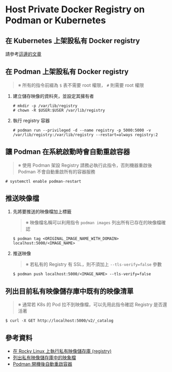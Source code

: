# Host Private Docker Registry on Podman or Kubernetes

## 在 Kubernetes 上架設私有 Docker registry

請參考[這邊的文章](https://github.com/samuikaze/registry-in-kubernetes)

## 在 Podman 上架設私有 Docker registry

> ※ 所有的指令前綴為 `$` 表不需要 root 權限， `#` 則需要 root 權限

1. 建立儲存映像的資料夾，並設定其擁有者

    ```console
    # mkdir -p /var/lib/registry
    # chown -R $USER:$USER /var/lib/registry
    ```

2. 執行 registry 容器

    ```console
    # podman run --privileged -d --name registry -p 5000:5000 -v /var/lib/registry:/var/lib/registry --restart=always registry:2
    ```

## 讓 Podman 在系統啟動時會自動重啟容器

> ※ 使用 Podman 架設 Registry 請務必執行此指令，否則機器重啟後 Podman 不會自動重啟所有的容器服務

```console
# systemctl enable podman-restart
```

## 推送映像檔

1. 先將要推送的映像檔加上標籤

    > ※ 映像檔名稱可以利用指令 `podman images` 列出所有已存在的映像檔確認

    ```console
    $ podman tag <ORIGINAL_IMAGE_NAME_WITH_DOMAIN> localhost:5000/<IMAGE_NAME>
    ```

2. 推送映像

    > ※ 若私有的 Registry 有 SSL，則不須加上 `--tls-verify=false` 參數

    ```console
    $ podman push localhost:5000/<IMAGE_NAME> --tls-verify=false
    ```

## 列出目前私有映像儲存庫中既有的映像清單

> ※ 通常若 K8s 的 Pod 拉不到映像檔，可以先用此指令確認 Registry 是否還活著

```console
$ curl -X GET http://localhost:5000/v2/_catalog
```

## 參考資料

- [在 Rocky Linux 上執行私有映像儲存庫 (registry)](https://thenewstack.io/tutorial-host-a-local-podman-image-registry/)
- [列出私有映像儲存庫中的映象檔](https://stackoverflow.com/questions/31251356/how-to-get-a-list-of-images-on-docker-registry-v2)
- [Podman 開機後自動重啟容器](https://github.com/containers/podman/issues/10539#issuecomment-1279750679)
